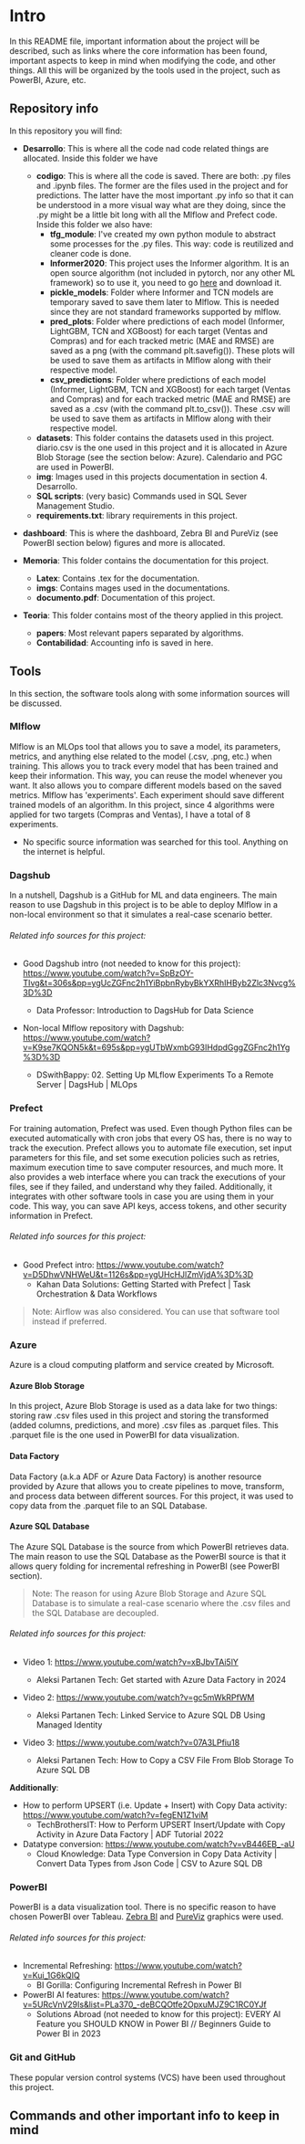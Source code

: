 # Intro

In this README file, important information about the project will be described, such as links where the core information has been found, important aspects to keep in mind when modifying the code, and other things. All this will be organized by the tools used in the project, such as PowerBI, Azure, etc.

## Repository info
In this repository you will find:
- **Desarrollo**: This is where all the code nad code related things are allocated. Inside this folder we have
   - **codigo**: This is where all the code is saved. There are both: .py files and .ipynb files. The former are the files used in the project and for predictions. The latter have the most important .py info so that it can be understood in a more visual way what are they doing, since the .py might be a little bit long with all the Mlflow and Prefect code. Inside this folder we also have:
        - **tfg_module**: I've created my own python module to abstract some processes for the .py files. This way: code is reutilized and cleaner code is done.
        - **Informer2020**: This project uses the Informer algorithm. It is an open source algorithm (not included in pytorch, nor any other ML framework) so to use it, you need to go [here](https://github.com/zhouhaoyi/Informer2020) and download it.
        - **pickle_models**: Folder where Informer and TCN models are temporary saved to save them later to Mlflow. This is needed since they are not standard frameworks supported by mlflow.
        - **pred_plots**: Folder where predictions of each model (Informer, LightGBM, TCN and XGBoost) for each target (Ventas and Compras) and for each tracked metric (MAE and RMSE) are saved as a png (with the command plt.savefig()). These plots will be used to save them as artifacts in Mlflow along with their respective model.
        - **csv_predictions**: Folder where predictions of each model (Informer, LightGBM, TCN and XGBoost) for each target (Ventas and Compras) and for each tracked metric (MAE and RMSE) are saved as a .csv (with the command plt.to_csv()). These .csv will be used to save them as artifacts in Mlflow along with their respective model.
  - **datasets**: This folder contains the datasets used in this project. diario.csv is the one used in this project and it is allocated in Azure Blob Storage (see the section below: Azure). Calendario and PGC are used in PowerBI.
  - **img**: Images used in this projects documentation in section 4. Desarrollo.
  - **SQL scripts**: (very basic) Commands used in SQL Sever Management Studio.
  - **requirements.txt**: library requirements in this project.
    
- **dashboard**: This is where the dashboard, Zebra BI and PureViz (see PowerBI section below) figures and more is allocated.
  
- **Memoria**: This folder contains the documentation for this project.
  - **Latex**: Contains .tex for the documentation.
   - **imgs**: Contains mages used in the documentations.
   - **documento.pdf**: Documentation of this project.
     
- **Teoria**: This folder contains most of the theory applied in this project.
  - **papers**: Most relevant papers separated by algorithms.
   - **Contabilidad**: Accounting info is saved in here.
## Tools
In this section, the software tools along with some information sources will be discussed.

### Mlflow
Mlflow is an MLOps tool that allows you to save a model, its parameters, metrics, and anything else related to the model (.csv, .png, etc.) when training. This allows you to track every model that has been trained and keep their information. This way, you can reuse the model whenever you want. It also allows you to compare different models based on the saved metrics. Mlflow has 'experiments'. Each experiment should save different trained models of an algorithm. In this project, since 4 algorithms were applied for two targets (Compras and Ventas), I have a total of 8 experiments.
- No specific source information was searched for this tool. Anything on the internet is helpful.

### Dagshub
In a nutshell, Dagshub is a GitHub for ML and data engineers. The main reason to use Dagshub in this project is to be able to deploy Mlflow in a non-local environment so that it simulates a real-case scenario better.
###### Related info sources for this project:
- Good Dagshub intro (not needed to know for this project): https://www.youtube.com/watch?v=SpBzOY-TIvg&t=306s&pp=ygUcZGFnc2h1YiBpbnRybyBkYXRhIHByb2Zlc3Nvcg%3D%3D
   - Data Professor: Introduction to DagsHub for Data Science
   
- Non-local Mlflow repository with Dagshub: https://www.youtube.com/watch?v=K9se7KQON5k&t=695s&pp=ygUTbWxmbG93IHdpdGggZGFnc2h1Yg%3D%3D
   - DSwithBappy: 02. Setting Up MLflow Experiments To a Remote Server | DagsHub | MLOps

### Prefect
For training automation, Prefect was used. Even though Python files can be executed automatically with cron jobs that every OS has, there is no way to track the execution. Prefect allows you to automate file execution, set input parameters for this file, and set some execution policies such as retries, maximum execution time to save computer resources, and much more. It also provides a web interface where you can track the executions of your files, see if they failed, and understand why they failed. Additionally, it integrates with other software tools in case you are using them in your code. This way, you can save API keys, access tokens, and other security information in Prefect.
###### Related info sources for this project:
- Good Prefect intro: https://www.youtube.com/watch?v=D5DhwVNHWeU&t=1126s&pp=ygUHcHJlZmVjdA%3D%3D
   - Kahan Data Solutions: Getting Started with Prefect | Task Orchestration & Data Workflows
  
> Note: Airflow was also considered. You can use that software tool instead if preferred.

### Azure
Azure is a cloud computing platform and service created by Microsoft. 

#### Azure Blob Storage
In this project, Azure Blob Storage is used as a data lake for two things: storing raw .csv files used in this project and storing the transformed (added columns, predictions, and more) .csv files as .parquet files. This .parquet file is the one used in PowerBI for data visualization.

#### Data Factory
Data Factory (a.k.a ADF or Azure Data Factory) is another resource provided by Azure that allows you to create pipelines to move, transform, and process data between different sources. For this project, it was used to copy data from the .parquet file to an SQL Database.

#### Azure SQL Database
The Azure SQL Database is the source from which PowerBI retrieves data. The main reason to use the SQL Database as the PowerBI source is that it allows query folding for incremental refreshing in PowerBI (see PowerBI section).
> Note: The reason for using Azure Blob Storage and Azure SQL Database is to simulate a real-case scenario where the .csv files and the SQL Database are decoupled.
###### Related info sources for this project:
- Video 1: https://www.youtube.com/watch?v=xBJbvTAi5lY
     - Aleksi Partanen Tech: Get started with Azure Data Factory in 2024

- Video 2: https://www.youtube.com/watch?v=gc5mWkRPfWM
   - Aleksi Partanen Tech: Linked Service to Azure SQL DB Using Managed Identity
   
- Video 3: https://www.youtube.com/watch?v=07A3LPfiu18
   - Aleksi Partanen Tech: How to Copy a CSV File From Blob Storage To Azure SQL DB

**Additionally**:
- How to perform UPSERT (i.e. Update + Insert) with Copy Data activity: https://www.youtube.com/watch?v=fegEN1Z1viM
   - TechBrothersIT: How to Perform UPSERT Insert/Update with Copy Activity in Azure Data Factory | ADF Tutorial 2022
- Datatype conversion: https://www.youtube.com/watch?v=vB446EB_-aU
   - Cloud Knowledge: Data Type Conversion in Copy Data Activity | Convert Data Types from Json Code | CSV to Azure SQL DB

### PowerBI
PowerBI is a data visualization tool. There is no specific reason to have chosen PowerBI over Tableau. [Zebra BI](https://zebrabi.com/pbi-pro-trial/?utm_term=zebra%20power%20bi&utm_campaign=Brand+campaign&utm_source=google&utm_medium=cpc&hsa_acc=5445927020&hsa_cam=10896260820&hsa_grp=108906923204&hsa_ad=634945809310&hsa_src=g&hsa_tgt=kwd-930008850410&hsa_kw=zebra%20power%20bi&hsa_mt=b&hsa_net=adwords&hsa_ver=3&gad_source=1&gclid=Cj0KCQjwpNuyBhCuARIsANJqL9ObqxkQ7e0maiaNObgA4knPiEXp2ruSty7l4JRZHvW-8eI3nH1wF6oaAignEALw_wcB) and [PureViz](https://pureviz.net/infographic) graphics were used.
###### Related info sources for this project:
- Incremental Refreshing: https://www.youtube.com/watch?v=Kui_1G6kQIQ
   - BI Gorilla: Configuring Incremental Refresh in Power BI
- PowerBI AI features: https://www.youtube.com/watch?v=5URcVnV29Is&list=PLa370_-deBCQOtfe2OpxuMJZ9C1RC0YJf
   - Solutions Abroad (not needed to know for this project): EVERY AI Feature you SHOULD KNOW in Power BI // Beginners Guide to Power BI in 2023

### Git and GitHub
These popular version control systems (VCS) have been used throughout this project.

## Commands and other important info to keep in mind
